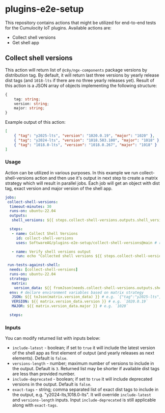 # plugins-e2e-setup

This repository contains actions that might be utilized for end-to-end tests for the Cumulocity IoT plugins.
Available actions are:

- Collect shell versions
- Get shell app

## Collect shell versions

This action will return list of `@c8y/ngx-components` package versions by distribution tag.
By default, it will return last three versions by yearly release dist tags (and `1018-lts` if there are no three yearly releases yet).
Result of this action is a JSON array of objects implementing the following structure:

```ts
{
	tag: string;
	version: string;
	major: string;
}
```

Example output of this action:

```json
[
	{ "tag": "y2025-lts", "version": "1020.0.19", "major": "1020" },
	{ "tag": "y2024-lts", "version": "1018.503.100", "major": "1018" },
	{ "tag": "1018.0-lts", "version": "1018.0.267", "major": "1018" }
]
```

### Usage

Action can be utilized in various purposes.
In this example we run collect-shell-versions action and then use it's output in next step to create a matrix strategy which will result in parallel jobs.
Each job will get an object with dist tag, exact version and major version of the shell app.

```yaml
jobs:
 collect-shell-versions:
  timeout-minutes: 30
  runs-on: ubuntu-22.04
  outputs:
   shell_versions: ${{ steps.collect-shell-versions.outputs.shell_versions }} # declare output variable

  steps:
   - name: Collect Shell Versions
     id: collect-shell-versions
     uses: SoftwareAG/plugins-e2e-setup/collect-shell-versions@main # reference to collect-shell-versions action

   - name: Verify shell versions output
     run: echo "Collected shell versions ${{ steps.collect-shell-versions.outputs.shell_versions }}" # e.g. `echo "Collected shell versions [{"tag":"y2025-lts","version":"1020.0.19","major":"1020"},{"tag":"y2024-lts","version":"1018.503.100","major":"1018"},{"tag":"1018.0-lts","version":"1018.0.267","major":"1018"}]"`

 run-tests-against-shell:
  needs: [collect-shell-versions]
  runs-on: ubuntu-22.04
  strategy:
   matrix:
    version_data: ${{ fromJson(needs.collect-shell-versions.outputs.shell_versions) }} # create matrix strategy based on collect-shell-versions output
  env: # declare environment variables based on matrix strategy
   JSON: ${{ toJson(matrix.version_data) }} # e.g. `{"tag":"y2025-lts","version":"1020.0.19","major":"1020"}`
   VERSION: ${{ matrix.version_data.version }} # e.g. `1020.0.19`
   MAJOR: ${{ matrix.version_data.major }} # e.g. `1020`

  steps:
```

### Inputs

You can modify returned list with inputs below:

- `include-latest` - boolean; if set to `true` it will include the latest version of the shell app as first element of output (and yearly releases as next elements). Default is `false`.
- `versions-length` - number; maximum number of versions to include in the output. Default is `3`. Returned list may be shorter if available dist tags are less than provided number.
- `include-deprecated` - boolean; if set to `true` it will include deprecated versions in the output. Default is `false`.
- `exact-tags` - string; comma separated list of exact dist tags to include in the output, e.g. "y2024-lts,1018.0-lts". It will override `include-latest` and `versions-length` inputs. Input `include-deprecated` is still applicable along with `exact-tags`.

[//]: # 'TODO: add inputs'
[//]: # 'TODO: document get-shell-app action'
